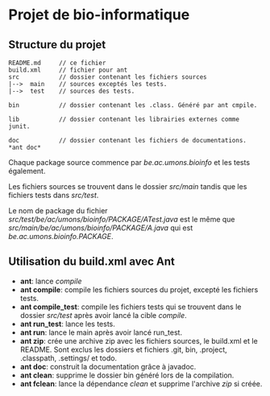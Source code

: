 # Projet de bio-informatique

## Structure du projet

```
README.md     // ce fichier
build.xml     // fichier pour ant
src           // dossier contenant les fichiers sources
|-->  main    // sources exceptés les tests.
|-->  test    // sources des tests.

bin           // dossier contenant les .class. Généré par ant cmpile.

lib           // dossier contenant les librairies externes comme junit.

doc           // dossier contenant les fichiers de documentations. *ant doc*
```

Chaque package source commence par *be.ac.umons.bioinfo* et les tests également.

Les fichiers sources se trouvent dans le dossier *src/main* tandis que les fichiers tests dans *src/test*.

Le nom de package du fichier *src/test/be/ac/umons/bioinfo/PACKAGE/ATest.java* est le même que *src/main/be/ac/umons/bioinfo/PACKAGE/A.java* qui est *be.ac.umons.bioinfo.PACKAGE*.

## Utilisation du build.xml avec Ant

* **ant**: lance *compile*
* **ant compile**: compile les fichiers sources du projet, excepté les fichiers
  tests.
* **ant compile_test**: compile les fichiers tests qui se trouvent dans le
  dossier *src/test* après avoir lancé la cible *compile*.
* **ant run_test**: lance les tests.
* **ant run**: lance le main après avoir lancé run_test.
* **ant zip**: crée une archive zip avec les fichiers sources, le build.xml et le README. Sont exclus les dossiers et fichiers .git, bin, .project, .classpath, .settings/ et todo.
* **ant doc**: construit la documentation grâce à javadoc.
* **ant clean**: supprime le dossier bin généré lors de la compilation.
* **ant fclean**: lance la dépendance *clean* et supprime l'archive *zip* si créée.
